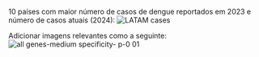 10 países com maior número de casos de dengue reportados em 2023 e número de casos atuais (2024):
![LATAM cases](https://github.com/user-attachments/assets/3633281e-5aa8-4c9e-9724-9903390ab0fc)

Adicionar imagens relevantes como a seguinte:
![all genes-medium specificity- p-0 01](https://github.com/user-attachments/assets/db818da9-0ace-4e1f-add8-0a5bd1045524)
